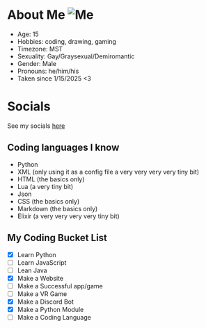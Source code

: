 # About Me ![Me](https://i.imgur.com/Kbki7oX.png)
- Age: 15
- Hobbies: coding, drawing, gaming
- Timezone: MST
- Sexuality: Gay/Graysexual/Demiromantic
- Gender: Male
- Pronouns: he/him/his
- Taken since 1/15/2025 <3

# Socials
See my socials [here](https://devhollo.github.io/links)

## Coding languages I know
- Python
- XML (only using it as a config file a very very very very tiny bit)
- HTML (the basics only)
- Lua (a very tiny bit)
- Json
- CSS (the basics only)
- Markdown (the basics only)
- Elixir (a very very very very tiny bit)

## My Coding Bucket List
- [x] Learn Python
- [ ] Learn JavaScript
- [ ] Lean Java
- [x] Make a Website
- [ ] Make a Successful app/game
- [ ] Make a VR Game
- [x] Make a Discord Bot
- [x] Make a Python Module
- [ ] Make a Coding Language
